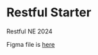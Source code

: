 # Restful Starter
Restful NE 2024

Figma file is [here](https://www.figma.com/design/s53Of0KNYAvXmkUQQ44BX4/RCA-Student-Library-management?node-id=0-1&t=sCTITtFaBWVDNV20-1)
